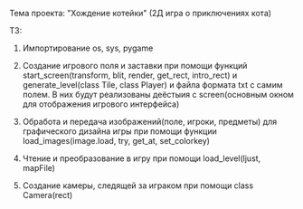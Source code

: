 Тема проекта: "Хождение котейки"
(2Д игра о приключениях кота)

ТЗ:
1. Импортирование os, sys, pygame

2. Создание игрового поля и заставки при помощи функций start_screen(transform, blit, render, get_rect, intro_rect) и generate_level(class Tile, class Player) и файла формата txt с самим полем. В них будут реализованы деёстыия с screen(основным окном для отображения игрового интерфейса)

3. Обработа и передача изображений(поле, игроки, предметы) для графического дизайна игры при помощи функции load_images(image.load, try, get_at, set_colorkey)

4. Чтение и преобразование в игру при помощи load_level(ljust, mapFile)

5. Создание камеры, следящей за играком при помощи class Camera(rect)
